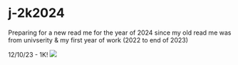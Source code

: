 # j-2k2024
Preparing for a new read me for the year of 2024 since my old read me was from univserity &amp; my first year of work (2022 to end of 2023)

12/10/23 - 1K!
![](https://komarev.com/ghpvc/?username=j-2k&color=22ff22&style=flat&label=Views)
